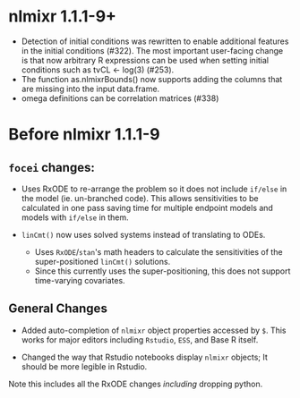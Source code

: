 # nlmixr 1.1.1-9+

 - Detection of initial conditions was rewritten to enable additional features
   in the initial conditions (#322). The most important user-facing change is
   that now arbitrary R expressions can be used when setting initial conditions
   such as tvCL <- log(3) (#253).
 - The function as.nlmixrBounds() now supports adding the columns that are
   missing into the input data.frame.
 - omega definitions can be correlation matrices (#338)

# Before nlmixr 1.1.1-9

## `focei` changes:
 - Uses RxODE to re-arrange the problem so it does not include
   `if/else` in the model (ie. un-branched code). This allows
   sensitivities to be calculated in one pass saving time for multiple
   endpoint models and models with `if/else` in them.

- `linCmt()` now uses solved systems instead of translating to ODEs.
  - Uses `RxODE`/`stan`'s math headers to calculate the sensitivities
    of the super-positioned `linCmt()` solutions.
  - Since this currently uses the super-positioning, this does not
    support time-varying covariates.

## General Changes
 - Added auto-completion of `nlmixr` object properties accessed by
   `$`. This works for major editors including `Rstudio`, `ESS`, and
   Base R itself.

 - Changed the way that Rstudio notebooks display `nlmixr` objects; It
   should be more legible in Rstudio.

Note this includes all the RxODE changes *including* dropping python.
